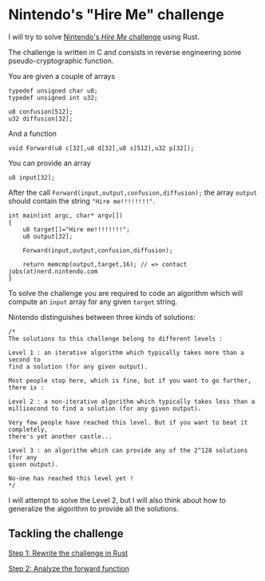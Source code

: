 # Nintendo's "Hire Me" challenge

I will try to solve [Nintendo's *Hire Me* challenge](https://www.nerd.nintendo.com/files/HireMe) using Rust.

The challenge is written in C and consists in reverse engineering some pseudo-cryptographic function.

You are given a couple of arrays

    typedef unsigned char u8;
    typedef unsigned int u32;

    u8 confusion[512];
    u32 diffusion[32];

And a function

    void Forward(u8 c[32],u8 d[32],u8 s[512],u32 p[32]);

You can provide an array

    u8 input[32];

After the call `Forward(input,output,confusion,diffusion);` the
array `output` should contain the string `"Hire me!!!!!!!!"`.

    int main(int argc, char* argv[])
    {
        u8 target[]="Hire me!!!!!!!!";
        u8 output[32];

        Forward(input,output,confusion,diffusion);

        return memcmp(output,target,16); // => contact jobs(at)nerd.nintendo.com
    }

To solve the challenge you are required to code an algorithm which
will compute an `input` array for any given `target` string.

Nintendo distinguishes between three kinds of solutions:

    /*
    The solutions to this challenge belong to different levels :

    Level 1 : an iterative algorithm which typically takes more than a second to
    find a solution (for any given output). 

    Most people stop here, which is fine, but if you want to go further, there is :

    Level 2 : a non-iterative algorithm which typically takes less than a
    millisecond to find a solution (for any given output).

    Very few people have reached this level. But if you want to beat it completely,
    there's yet another castle...

    Level 3 : an algorithm which can provide any of the 2^128 solutions (for any
    given output).

    No-one has reached this level yet !
    */

I will attempt to solve the Level 2, but I will also think about how to generalize the algorithm to provide all the solutions.

## Tackling the challenge

[Step 1: Rewrite the challenge in Rust](doc/rewrite.md)

[Step 2: Analyze the forward function](doc/analyze.md)
